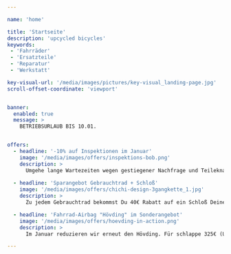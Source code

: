 ```yaml
---

name: 'home'

title: 'Startseite'
description: 'upcycled bicycles'
keywords:
 - 'Fahrräder'
 - 'Ersatzteile'
 - 'Reparatur'
 - 'Werkstatt' 

key-visual-url: '/media/images/pictures/key-visual_landing-page.jpg'
scroll-offset-coordinate: 'viewport'


banner:
  enabled: true
  message: >
    BETRIEBSURLAUB BIS 10.01.


offers:
  - headline: '-10% auf Inspektionen im Januar'
    image: '/media/images/offers/inspektions-bob.png'
    description: >
      Umgehe lange Wartezeiten wegen gestiegener Nachfrage und Teileknappheit und lass' Dein Rad frühjahrsauglich machen. (Normalpreis: 60€ excl. zu ersetzende Teile+ evtl anfallende Montage)
  
  - headline: 'Sparangebot Gebrauchtrad + Schloß'
    image: '/media/images/offers/chichi-design-3gangkette_1.jpg'
    description: >
      Zu jedem Gebrauchtrad bekommst Du 40€ Rabatt auf ein Schloß Deiner Wahl (Angebot gültig solange der Vorrat reicht. Der Schloßwert muß sein: 40€ oder höher)

  - headline: 'Fahrrad-Airbag "Hövding" im Sonderangebot'
    image: '/media/images/offers/hoevding-in-action.png'
    description: >
      Im Januar reduzieren wir erneut den Hövding. Für schlappe 325€ (UVP: 349,95€) hängt der premium Kopfschutz zum günstigen Preis auch bald um Deinen Hals.

---
```

